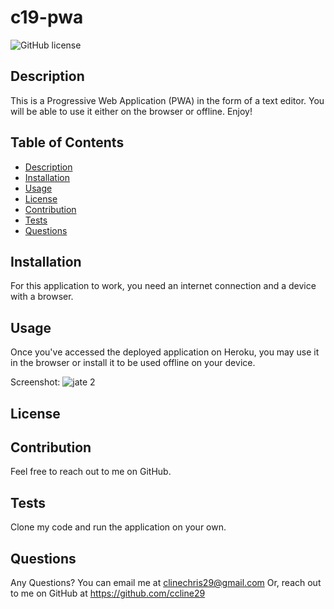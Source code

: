 # c19-pwa

![GitHub license](https://img.shields.io/badge/license-MIT-blue.svg)

## Description

This is a Progressive Web Application (PWA) in the form of a text editor. You will be able to use it either on the browser or offline. Enjoy!

## Table of Contents

- [Description](#description)
- [Installation](#installation)
- [Usage](#usage)
- [License](#license)
- [Contribution](#contribution)
- [Tests](#tests)
- [Questions](#questions)

## Installation

For this application to work, you need an internet connection and a device with a browser.

## Usage

Once you've accessed the deployed application on Heroku, you may use it in the browser or install it to be used offline on your device.

Screenshot:
![jate 2](https://user-images.githubusercontent.com/115193125/233858715-6c9f931a-3cfe-4835-934c-3520d0c94310.png)

## License


## Contribution

Feel free to reach out to me on GitHub.

## Tests

Clone my code and run the application on your own.

## Questions

Any Questions? You can email me at clinechris29@gmail.com
Or, reach out to me on GitHub at https://github.com/ccline29
